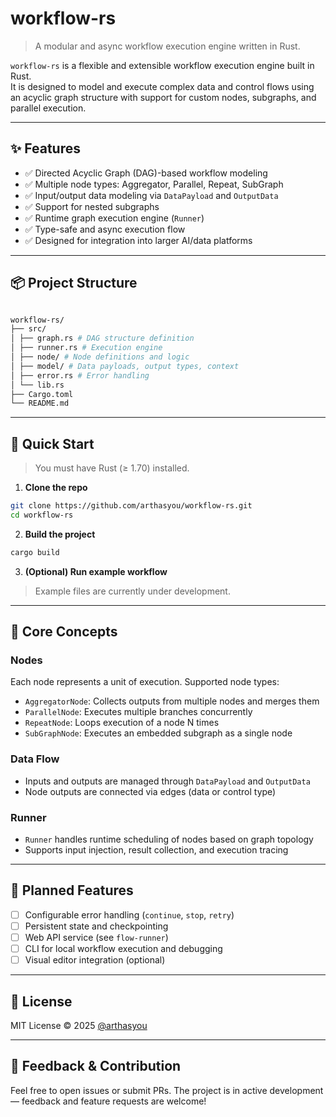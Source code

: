 # workflow-rs

> A modular and async workflow execution engine written in Rust.

`workflow-rs` is a flexible and extensible workflow execution engine built in Rust.  
It is designed to model and execute complex data and control flows using an acyclic graph structure with support for custom nodes, subgraphs, and parallel execution.

---

## ✨ Features

- ✅ Directed Acyclic Graph (DAG)-based workflow modeling
- ✅ Multiple node types: Aggregator, Parallel, Repeat, SubGraph
- ✅ Input/output data modeling via `DataPayload` and `OutputData`
- ✅ Support for nested subgraphs
- ✅ Runtime graph execution engine (`Runner`)
- ✅ Type-safe and async execution flow
- ✅ Designed for integration into larger AI/data platforms

---

## 📦 Project Structure

```bash

workflow-rs/
├── src/
│ ├── graph.rs # DAG structure definition
│ ├── runner.rs # Execution engine
│ ├── node/ # Node definitions and logic
│ ├── model/ # Data payloads, output types, context
│ ├── error.rs # Error handling
│ └── lib.rs
├── Cargo.toml
└── README.md
```

---

## 🚀 Quick Start

> You must have Rust (≥ 1.70) installed.

1. **Clone the repo**

```bash
git clone https://github.com/arthasyou/workflow-rs.git
cd workflow-rs
```

2. **Build the project**

```bash
cargo build
```

3. **(Optional) Run example workflow**

> Example files are currently under development.

---

## 🧠 Core Concepts

### Nodes

Each node represents a unit of execution. Supported node types:

- `AggregatorNode`: Collects outputs from multiple nodes and merges them
- `ParallelNode`: Executes multiple branches concurrently
- `RepeatNode`: Loops execution of a node N times
- `SubGraphNode`: Executes an embedded subgraph as a single node

### Data Flow

- Inputs and outputs are managed through `DataPayload` and `OutputData`
- Node outputs are connected via edges (data or control type)

### Runner

- `Runner` handles runtime scheduling of nodes based on graph topology
- Supports input injection, result collection, and execution tracing

---

## 🔧 Planned Features

- [ ] Configurable error handling (`continue`, `stop`, `retry`)
- [ ] Persistent state and checkpointing
- [ ] Web API service (see `flow-runner`)
- [ ] CLI for local workflow execution and debugging
- [ ] Visual editor integration (optional)

---

## 📄 License

MIT License © 2025 [@arthasyou](https://github.com/arthasyou)

---

## 💬 Feedback & Contribution

Feel free to open issues or submit PRs.
The project is in active development — feedback and feature requests are welcome!
